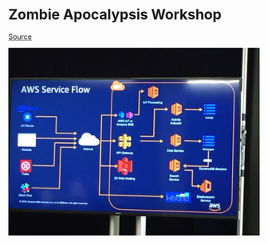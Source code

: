 # Zombie Apocalypsis Workshop

[Source](https://github.com/tarasowski/aws-lambda-zombie-workshop)

![Zombie](./images/zombie.JPG)
